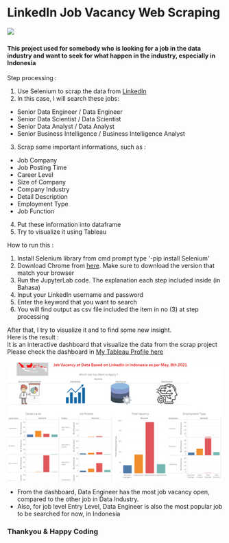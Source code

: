 # LinkedIn Job Vacancy Web Scraping
<img src='https://www.nepic.co.uk/wp-content/uploads/2018/08/Email-Graphic-LinkedIn.fw_.png'>

#### This project used for somebody who is looking for a job in the data industry and want to seek for what happen in the industry, especially in Indonesia<br>

Step processing :
1. Use Selenium to scrap the data from <a href='https://linkedin.com'>LinkedIn</a><br>
2. In this case, I will search these jobs:
- Senior Data Engineer / Data Engineer
- Senior Data Scientist / Data Scientist
- Senior Data Analyst / Data Analyst
- Senior Business Intelligence / Business Intelligence Analyst
3. Scrap some important informations, such as :
- Job Company
- Job Posting Time
- Career Level
- Size of Company
- Company Industry
- Detail Description
- Employment Type
- Job Function
4. Put these information into dataframe
5. Try to visualize it using Tableau

How to run this :
1. Install Selenium library from cmd prompt type '-pip install Selenium'
2. Download Chrome from <a href='https://chromedriver.chromium.org/'>here</a>. Make sure to download the version that match your browser
3. Run the JupyterLab code. The explanation each step included inside (in Bahasa)
4. Input your LinkedIn username and password
5. Enter the keyword that you want to search 
6. You will find output as csv file included the item in no (3) at step processing

After that, I try to visualize it and to find some new insight.<br>
Here is the result :<br>
It is an interactive dashboard that visualize the data from the scrap project <br>
Please check the dashboard in <a href='https://public.tableau.com/profile/johan.klemantan.widagdo#!/vizhome/LinkedInJobVacancyAboutDatainIndonesia/Dashboard1?publish=yes'>My Tableau Profile here</a> <br><br>
<img src='Tableau_linkedin.PNG'><br>
- From the dashboard, Data Engineer has the most job vacancy open, compared to the other job in Data Industry.
- Also, for job level Entry Level, Data Engineer is also the most popular job to be searched for now, in Indonesia
### Thankyou & Happy Coding
